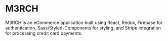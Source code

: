 # M3RCH

M3RCH is an eCommerce application built using React, Redux, Firebase for authentication, Sass/Styled-Components for styling, and Stripe integration for processing credit card payments.
